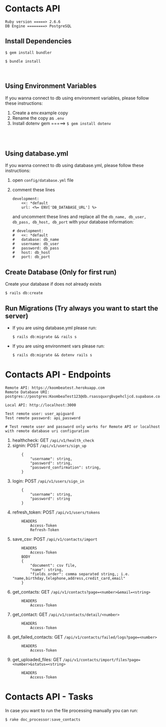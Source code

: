 # Contacts API

```
Ruby version =====> 2.6.6
DB Engine ========> PostgreSQL
```
## Install Dependencies

```
$ gem install bundler

$ bundle install
```
<br/>

## Using Environment Variables

If you wanna connect to db using environment variables, please follow these instructions:

1. Create a env.example copy
2. Rename the copy as `.env`
3. Install dotenv gem =====> `$ gem install dotenv`
<br/>
<br/>

## Using database.yml

If you wanna connect to db using database.yml, please follow these instructions:

1. open `config/database.yml` file
2. comment these lines

    ```
    development:
        <<: *default
        url: <%= ENV['DB_DATABASE_URL'] %>
    ```

    and uncomment these lines and replace all the `db_name, db_user, db_pass, db_host, db_port` with your database information:

    ```
    # development:
    #   <<: *default
    #   database: db_name
    #   username: db_user
    #   password: db_pass
    #   host: db_host
    #   port: db_port
    ```

## Create Database (Only for first run)

Create your database if does not already exists

```
$ rails db:create
```

## Run Migrations (Try always you want to start the server)

* If you are using database.yml please run:

    ```
    $ rails db:migrate && rails s
    ```

* If you are using environment vars please run:

    ```
    $ rails db:migrate && dotenv rails s
    ```

# Contacts API - Endpoints

```
Remote API: https://koombeatest.herokuapp.com
Remote Database URI: postgres://postgres:KoombeaTest123@db.rsassquxrgbvpehcljcd.supabase.co:6543/postgres

Local API: http://localhost:3000

Test remote user: user_apiguard
Test remote password: api_password

# Test remote user and password only works for Remote API or localhost with remote database uri configuration
```

1. healthcheck: GET `/api/v1/health_check`
2. signin: POST `/api/v1/users/sign_up`
    ```
        {
            "username": string,
            "password": string,
            "password_confirmation": string,
        }
    ```
3. login: POST `/api/v1/users/sign_in`
    ```
        {
            "username": string,
            "password": string
        }
    ```
4. refresh_token: POST `/api/v1/users/tokens`
    ```
        HEADERS
            Access-Token
            Refresh-Token
    ```
5. save_csv: POST `/api/v1/contacts/import`
    ```
        HEADERS
            Access-Token
        BODY
        {
            "document": csv file,
            "name": string,
            "fields_order": comma separated string,; i.e. "name,birthday,telephone,address,credit_card,email"
        }
    ```
6. get_contacts: GET `/api/v1/contacts?page=<number>&email=<string>`
    ```
        HEADERS
            Access-Token
    ```
7. get_contact: GET `/api/v1/contacts/detail/<number>`
    ```
        HEADERS
            Access-Token
    ```
8. get_failed_contacts: GET `/api/v1/contacts/failed/logs?page=<number>`
    ```
        HEADERS
            Access-Token
    ```
8. get_uploaded_files: GET `/api/v1/contacts/import/files?page=<number>&status=<string>`
    ```
        HEADERS
            Access-Token
    ```

# Contacts API - Tasks

In case you want to run the file processing manually you can run:

```
$ rake doc_processor:save_contacts
```

